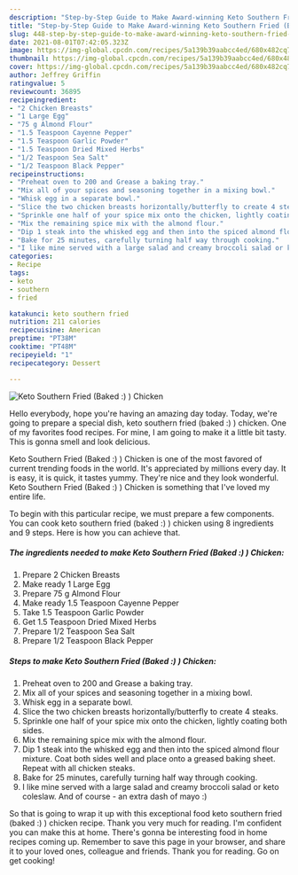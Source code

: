 ```yaml
---
description: "Step-by-Step Guide to Make Award-winning Keto Southern Fried (Baked :) ) Chicken"
title: "Step-by-Step Guide to Make Award-winning Keto Southern Fried (Baked :) ) Chicken"
slug: 448-step-by-step-guide-to-make-award-winning-keto-southern-fried-baked-chicken
date: 2021-08-01T07:42:05.323Z
image: https://img-global.cpcdn.com/recipes/5a139b39aabcc4ed/680x482cq70/keto-southern-fried-baked-chicken-recipe-main-photo.jpg
thumbnail: https://img-global.cpcdn.com/recipes/5a139b39aabcc4ed/680x482cq70/keto-southern-fried-baked-chicken-recipe-main-photo.jpg
cover: https://img-global.cpcdn.com/recipes/5a139b39aabcc4ed/680x482cq70/keto-southern-fried-baked-chicken-recipe-main-photo.jpg
author: Jeffrey Griffin
ratingvalue: 5
reviewcount: 36895
recipeingredient:
- "2 Chicken Breasts"
- "1 Large Egg"
- "75 g Almond Flour"
- "1.5 Teaspoon Cayenne Pepper"
- "1.5 Teaspoon Garlic Powder"
- "1.5 Teaspoon Dried Mixed Herbs"
- "1/2 Teaspoon Sea Salt"
- "1/2 Teaspoon Black Pepper"
recipeinstructions:
- "Preheat oven to 200 and Grease a baking tray."
- "Mix all of your spices and seasoning together in a mixing bowl."
- "Whisk egg in a separate bowl."
- "Slice the two chicken breasts horizontally/butterfly to create 4 steaks."
- "Sprinkle one half of your spice mix onto the chicken, lightly coating both sides."
- "Mix the remaining spice mix with the almond flour."
- "Dip 1 steak into the whisked egg and then into the spiced almond flour mixture. Coat both sides well and place onto a greased baking sheet. Repeat with all chicken steaks."
- "Bake for 25 minutes, carefully turning half way through cooking."
- "I like mine served with a large salad and creamy broccoli salad or keto coleslaw. And of course - an extra dash of mayo :)"
categories:
- Recipe
tags:
- keto
- southern
- fried

katakunci: keto southern fried 
nutrition: 211 calories
recipecuisine: American
preptime: "PT38M"
cooktime: "PT48M"
recipeyield: "1"
recipecategory: Dessert

---
```



![Keto Southern Fried (Baked :) ) Chicken](https://img-global.cpcdn.com/recipes/5a139b39aabcc4ed/680x482cq70/keto-southern-fried-baked-chicken-recipe-main-photo.jpg)

Hello everybody, hope you're having an amazing day today. Today, we're going to prepare a special dish, keto southern fried (baked :) ) chicken. One of my favorites food recipes. For mine, I am going to make it a little bit tasty. This is gonna smell and look delicious.



Keto Southern Fried (Baked :) ) Chicken is one of the most favored of current trending foods in the world. It's appreciated by millions every day. It is easy, it is quick, it tastes yummy. They're nice and they look wonderful. Keto Southern Fried (Baked :) ) Chicken is something that I've loved my entire life.


To begin with this particular recipe, we must prepare a few components. You can cook keto southern fried (baked :) ) chicken using 8 ingredients and 9 steps. Here is how you can achieve that.

<!--inarticleads1-->

##### The ingredients needed to make Keto Southern Fried (Baked :) ) Chicken:

1. Prepare 2 Chicken Breasts
1. Make ready 1 Large Egg
1. Prepare 75 g Almond Flour
1. Make ready 1.5 Teaspoon Cayenne Pepper
1. Take 1.5 Teaspoon Garlic Powder
1. Get 1.5 Teaspoon Dried Mixed Herbs
1. Prepare 1/2 Teaspoon Sea Salt
1. Prepare 1/2 Teaspoon Black Pepper




<!--inarticleads2-->

##### Steps to make Keto Southern Fried (Baked :) ) Chicken:

1. Preheat oven to 200 and Grease a baking tray.
1. Mix all of your spices and seasoning together in a mixing bowl.
1. Whisk egg in a separate bowl.
1. Slice the two chicken breasts horizontally/butterfly to create 4 steaks.
1. Sprinkle one half of your spice mix onto the chicken, lightly coating both sides.
1. Mix the remaining spice mix with the almond flour.
1. Dip 1 steak into the whisked egg and then into the spiced almond flour mixture. Coat both sides well and place onto a greased baking sheet. Repeat with all chicken steaks.
1. Bake for 25 minutes, carefully turning half way through cooking.
1. I like mine served with a large salad and creamy broccoli salad or keto coleslaw. And of course - an extra dash of mayo :)




So that is going to wrap it up with this exceptional food keto southern fried (baked :) ) chicken recipe. Thank you very much for reading. I'm confident you can make this at home. There's gonna be interesting food in home recipes coming up. Remember to save this page in your browser, and share it to your loved ones, colleague and friends. Thank you for reading. Go on get cooking!
